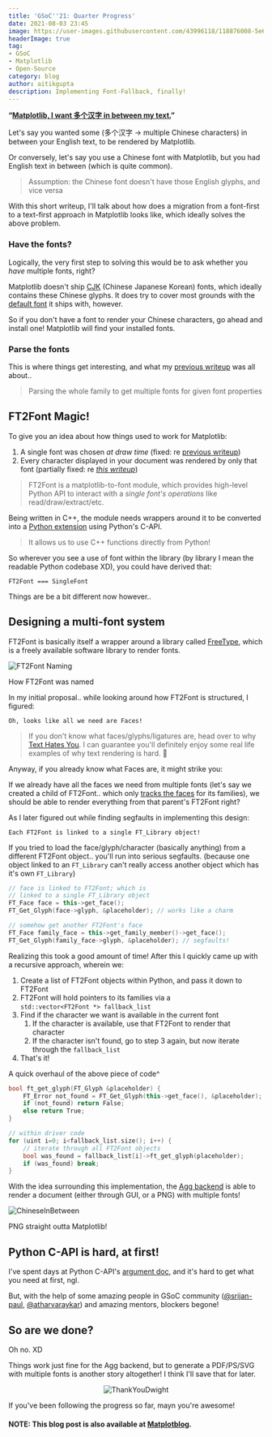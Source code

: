 ```yaml
---
title: 'GSoC''21: Quarter Progress'
date: 2021-08-03 23:45
image: https://user-images.githubusercontent.com/43996118/118876008-5e6dd580-b90a-11eb-96db-0abc930c6993.png
headerImage: true
tag:
- GSoC
- Matplotlib
- Open-Source
category: blog
author: aitikgupta
description: Implementing Font-Fallback, finally!
---
```


**“<ins>Matplotlib, I want 多个汉字 in between my text.</ins>”**

Let's say you wanted some (多个汉字 -> multiple Chinese characters) in between your English text, to be rendered by Matplotlib.

Or conversely, let's say you use a Chinese font with Matplotlib, but you had English text in between (which is quite common).

> Assumption: the Chinese font doesn't have those English glyphs, and vice versa

With this short writeup, I'll talk about how does a migration from a font-first to a text-first approach in Matplotlib looks like, which ideally solves the above problem.
### Have the fonts?
Logically, the very first step to solving this would be to ask whether you _have_ multiple fonts, right?

Matplotlib doesn't ship [CJK](https://en.wikipedia.org/wiki/List_of_CJK_fonts) (Chinese Japanese Korean) fonts, which ideally contains these Chinese glyphs. It does try to cover most grounds with the [default font](https://matplotlib.org/stable/users/dflt_style_changes.html#normal-text) it ships with, however.

So if you don't have a font to render your Chinese characters, go ahead and install one! Matplotlib will find your installed fonts.
### Parse the fonts
This is where things get interesting, and what my [previous writeup](https://aitikgupta.com/gsoc-pre-quarter/) was all about..

> Parsing the whole family to get multiple fonts for given font properties

## FT2Font Magic!
To give you an idea about how things used to work for Matplotlib:
1. A single font was chosen _at draw time_
		 (fixed: re [previous writeup]((https://aitikgupta.com/gsoc-pre-quarter/)))
2. Every character displayed in your document was rendered by only that font
		 (partially fixed: re <ins>_this writeup_</ins>)

> FT2Font is a matplotlib-to-font module, which provides high-level Python API to interact with a _single font's operations_ like read/draw/extract/etc.

Being written in C++, the module needs wrappers around it to be converted into a [Python extension](https://docs.python.org/3/extending/extending.html) using Python's C-API.

> It allows us to use C++ functions directly from Python!

So wherever you see a use of font within the library (by library I mean the readable Python codebase XD), you could have derived that:
```
FT2Font === SingleFont
```

Things are be a bit different now however..
## Designing a multi-font system
FT2Font is basically itself a wrapper around a library called [FreeType](https://www.freetype.org/), which is a freely available software library to render fonts.

![FT2Font Naming](https://user-images.githubusercontent.com/43996118/128352387-76a3f52a-20fc-4853-b624-0c91844fc785.png)
<figcaption>How FT2Font was named</figcaption>

In my initial proposal.. while looking around how FT2Font is structured, I figured:
```
Oh, looks like all we need are Faces!
```
> If you don't know what faces/glyphs/ligatures are, head over to why [Text Hates You](https://gankra.github.io/blah/text-hates-you/). I can guarantee you'll definitely enjoy some real life examples of why text rendering is hard. 🥲

Anyway, if you already know what Faces are, it might strike you:

If we already have all the faces we need from multiple fonts (let's say we created a child of FT2Font.. which only <ins>tracks the faces</ins> for its families), we should be able to render everything from that parent's FT2Font right?

As I later figured out while finding segfaults in implementing this design:
```
Each FT2Font is linked to a single FT_Library object!
```

If you tried to load the face/glyph/character (basically anything) from a different FT2Font object.. you'll run into serious segfaults. (because one object linked to an `FT_Library` can't really access another object which has it's own `FT_Library`)
```cpp
// face is linked to FT2Font; which is
// linked to a single FT_Library object
FT_Face face = this->get_face();
FT_Get_Glyph(face->glyph, &placeholder); // works like a charm

// somehow get another FT2Font's face
FT_Face family_face = this->get_family_member()->get_face();
FT_Get_Glyph(family_face->glyph, &placeholder); // segfaults!
```

Realizing this took a good amount of time! After this I quickly came up with a recursive approach, wherein we:
1. Create a list of FT2Font objects within Python, and pass it down to FT2Font
2. FT2Font will hold pointers to its families via a \
		`std::vector<FT2Font *> fallback_list`
3. Find if the character we want is available in the current font
    1. If the character is available, use that FT2Font to render that character
    2. If the character isn't found, go to step 3 again, but now iterate through the `fallback_list`
4. That's it!

A quick overhaul of the above piece of code^
```cpp
bool ft_get_glyph(FT_Glyph &placeholder) {
	FT_Error not_found = FT_Get_Glyph(this->get_face(), &placeholder);
	if (not_found) return False;
	else return True;
}

// within driver code
for (uint i=0; i<fallback_list.size(); i++) {
	// iterate through all FT2Font objects
	bool was_found = fallback_list[i]->ft_get_glyph(placeholder);
	if (was_found) break;
}
```

With the idea surrounding this implementation, the [Agg backend](https://matplotlib.org/stable/api/backend_agg_api.html) is able to render a document (either through GUI, or a PNG) with multiple fonts!

![ChineseInBetween](https://user-images.githubusercontent.com/43996118/128347495-1f4f858d-33d3-4119-8732-5b26c4e9ca2a.png)
<figcaption>PNG straight outta Matplotlib!</figcaption>

## Python C-API is hard, at first!
I've spent days at Python C-API's [argument doc](https://docs.python.org/3/c-api/arg.html), and it's hard to get what you need at first, ngl.

But, with the help of some amazing people in GSoC community ([@srijan-paul](https://srijan-paul.github.io/), [@atharvaraykar](https://atharvaraykar.me/)) and amazing mentors, blockers begone!

## So are we done?
Oh no. XD

Things work just fine for the Agg backend, but to generate a PDF/PS/SVG with multiple fonts is another story altogether! I think I'll save that for later.

<p align="center">
  <img src="https://user-images.githubusercontent.com/43996118/128350093-13695b91-5ad2-4f96-91f5-8373ee7a189e.gif" alt="ThankYouDwight" />
<figcaption>If you've been following the progress so far, mayn you're awesome!</figcaption>
</p>

#### NOTE: This blog post is also available at [Matplotblog](https://matplotlib.org/matplotblog/).
